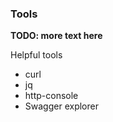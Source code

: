 ### Tools

__TODO: more text here__

Helpful tools 

- curl
- jq
- http-console
- Swagger explorer

